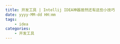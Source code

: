 ```yaml
---
title: 开发工具 | Intellij IDEA神器居然还有这些小技巧
date: yyyy-MM-dd HH:mm
tags: 
    - idea
categories: 
    - 开发工具
---
```

<!-- more -->
